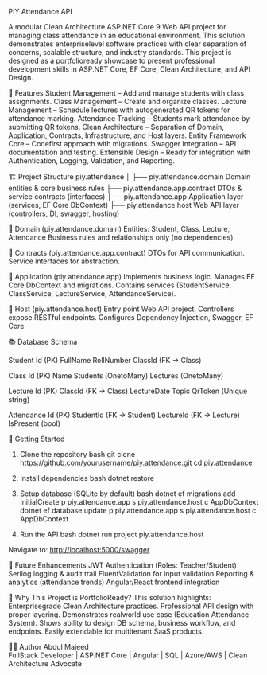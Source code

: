  PIY Attendance API

A modular Clean Architecture ASP.NET Core 9 Web API project for managing class attendance in an educational environment. This solution demonstrates enterpriselevel software practices with clear separation of concerns, scalable structure, and industry standards. 
This project is designed as a portfolioready showcase to present professional development skills in ASP.NET Core, EF Core, Clean Architecture, and API Design.

 📌 Features
 Student Management – Add and manage students with class assignments.
 Class Management – Create and organize classes.
 Lecture Management – Schedule lectures with autogenerated QR tokens for attendance marking.
 Attendance Tracking – Students mark attendance by submitting QR tokens.
 Clean Architecture – Separation of Domain, Application, Contracts, Infrastructure, and Host layers.
 Entity Framework Core – Codefirst approach with migrations.
 Swagger Integration – API documentation and testing.
 Extensible Design – Ready for integration with Authentication, Logging, Validation, and Reporting.
 
 
 🏗️ Project Structure
piy.attendance
│
├── piy.attendance.domain         Domain entities & core business rules
├── piy.attendance.app.contract   DTOs & service contracts (interfaces)
├── piy.attendance.app            Application layer (services, EF Core DbContext)
├── piy.attendance.host           Web API layer (controllers, DI, swagger, hosting)


 🔹 Domain (piy.attendance.domain)
 Entities: Student, Class, Lecture, Attendance
 Business rules and relationships only (no dependencies).
 

 🔹 Contracts (piy.attendance.app.contract)
 DTOs for API communication.
 Service interfaces for abstraction.
 

 🔹 Application (piy.attendance.app)
 Implements business logic.
 Manages EF Core DbContext and migrations.
 Contains services (StudentService, ClassService, LectureService, AttendanceService).
 

 🔹 Host (piy.attendance.host)
 Entry point Web API project.
 Controllers expose RESTful endpoints.
 Configures Dependency Injection, Swagger, EF Core.
 

 📚 Database Schema
 

 Student
 Id (PK)
 FullName
 RollNumber
 ClassId (FK → Class)

 Class
 Id (PK)
 Name
 Students (OnetoMany)
 Lectures (OnetoMany)

 Lecture
 Id (PK)
 ClassId (FK → Class)
 LectureDate
 Topic
 QrToken (Unique string)

 Attendance
 Id (PK)
 StudentId (FK → Student)
 LectureId (FK → Lecture)
 IsPresent (bool)

 🚀 Getting Started
 1. Clone the repository
bash
git clone https://github.com/yourusername/piy.attendance.git
cd piy.attendance

 2. Install dependencies
bash
dotnet restore

 3. Setup database (SQLite by default)
bash
dotnet ef migrations add InitialCreate p piy.attendance.app s piy.attendance.host c AppDbContext
dotnet ef database update p piy.attendance.app s piy.attendance.host c AppDbContext

 4. Run the API
bash
dotnet run project piy.attendance.host


Navigate to: [http://localhost:5000/swagger](http://localhost:5000/swagger)

 🔮 Future Enhancements
JWT Authentication (Roles: Teacher/Student)
Serilog logging & audit trail
FluentValidation for input validation
Reporting & analytics (attendance trends)
Angular/React frontend integration


 🎯 Why This Project is PortfolioReady?
This solution highlights:
 Enterprisegrade Clean Architecture practices.
 Professional API design with proper layering.
 Demonstrates realworld use case (Education Attendance System).
 Shows ability to design DB schema, business workflow, and endpoints.
 Easily extendable for multitenant SaaS products.


 👨‍💻 Author
Abdul Majeed  
FullStack Developer | ASP.NET Core | Angular | SQL | Azure/AWS | Clean Architecture Advocate
